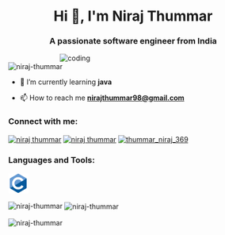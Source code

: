 <h1 align="center">Hi 👋, I'm Niraj Thummar</h1>
<h3 align="center">A passionate software engineer from India</h3>
<img align="right"alt="coding"width="400"src="https://www.google.com/imgres?q=animated%20coding%20gif&imgurl=https%3A%2F%2Fcamo.githubusercontent.com%2F4d9f5ecceb711eec6e2018f38a5677dc657c9738d4a65ba3b928c41c0a45b439%2F68747470733a2f2f6d69726f2e6d656469756d2e636f6d2f6d61782f313336302f302a37513379765349765f7430696f4a2d5a2e676966&imgrefurl=https%3A%2F%2Fgithub.com%2Frudrabarad%2FGifs&docid=CJdgcKdcN0j58M&tbnid=zhjSEq0Xd_DH7M&vet=12ahUKEwiQu_KdqMiKAxUqka8BHboiJG0QM3oECBcQAA..i&w=680&h=428&hcb=2&ved=2ahUKEwiQu_KdqMiKAxUqka8BHboiJG0QM3oECBcQAA">

<p align="left"> <img src="https://komarev.com/ghpvc/?username=niraj-thummar&label=Profile%20views&color=0e75b6&style=flat" alt="niraj-thummar" /> </p>

- 🌱 I’m currently learning **java**

- 📫 How to reach me **nirajthummar98@gmail.com**

<h3 align="left">Connect with me:</h3>
<p align="left">
<a href="https://linkedin.com/in/niraj thummar" target="blank"><img align="center" src="https://raw.githubusercontent.com/rahuldkjain/github-profile-readme-generator/master/src/images/icons/Social/linked-in-alt.svg" alt="niraj thummar" height="30" width="40" /></a>
<a href="https://fb.com/niraj thummar" target="blank"><img align="center" src="https://raw.githubusercontent.com/rahuldkjain/github-profile-readme-generator/master/src/images/icons/Social/facebook.svg" alt="niraj thummar" height="30" width="40" /></a>
<a href="https://instagram.com/thummar_niraj_369" target="blank"><img align="center" src="https://raw.githubusercontent.com/rahuldkjain/github-profile-readme-generator/master/src/images/icons/Social/instagram.svg" alt="thummar_niraj_369" height="30" width="40" /></a>
</p>

<h3 align="left">Languages and Tools:</h3>
<p align="left"> <a href="https://www.cprogramming.com/" target="_blank" rel="noreferrer"> <img src="https://raw.githubusercontent.com/devicons/devicon/master/icons/c/c-original.svg" alt="c" width="40" height="40"/> </a> </p>

<p><img align="left" src="https://github-readme-stats.vercel.app/api/top-langs?username=niraj-thummar&show_icons=true&locale=en&layout=compact" alt="niraj-thummar" /></p>

<p>&nbsp;<img align="center" src="https://github-readme-stats.vercel.app/api?username=niraj-thummar&show_icons=true&locale=en" alt="niraj-thummar" /></p>

<p><img align="center" src="https://github-readme-streak-stats.herokuapp.com/?user=niraj-thummar&" alt="niraj-thummar" /></p>
